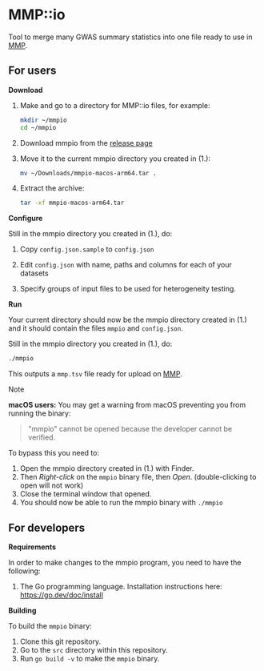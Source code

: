 # MMP::io

Tool to merge many GWAS summary statistics into one file ready to use in [MMP](https://geneviz.aalto.fi/MMP/dashboard/).


## For users

**Download**

1. Make and go to a directory for MMP::io files, for example:

   ```bash
   mkdir ~/mmpio
   cd ~/mmpio
   ```

2. Download mmpio from the [release page](https://github.com/FINNGEN/mmpio/releases)

3. Move it to the current mmpio directory you created in (1.):

   ```bash
   mv ~/Downloads/mmpio-macos-arm64.tar .
   ```

4. Extract the archive:

   ```bash
   tar -xf mmpio-macos-arm64.tar
   ```


**Configure**

Still in the mmpio directory you created in (1.), do:

1. Copy `config.json.sample` to `config.json`

2. Edit `config.json` with name, paths and columns for each of your datasets

3. Specify groups of input files to be used for heterogeneity testing.


**Run**

Your current directory should now be the mmpio directory created in (1.) and it should contain the files `mmpio` and `config.json`.

Still in the mmpio directory you created in (1.), do:

```bash
./mmpio
```

This outputs a `mmp.tsv` file ready for upload on [MMP](https://geneviz.aalto.fi/MMP/dashboard/).


> [!NOTE]
> **macOS users:** You may get a warning from macOS preventing you from running the binary:
>
> > "mmpio" cannot be opened because the developer cannot be verified.
>
> To bypass this you need to:
> 1. Open the mmpio directory created in (1.) with Finder.
> 2. Then *Right-click* on the `mmpio` binary file, then *Open*. (double-clicking to open will not work)
> 3. Close the terminal window that opened.
> 4. You should now be able to run the mmpio binary with `./mmpio`


## For developers

**Requirements**

In order to make changes to the mmpio program, you need to have the following:

1. The Go programming language.
   Installation instructions here: https://go.dev/doc/install

**Building**

To build the `mmpio` binary:

1. Clone this git repository.
2. Go to the `src` directory within this repository.
3. Run `go build -v` to make the `mmpio` binary.
